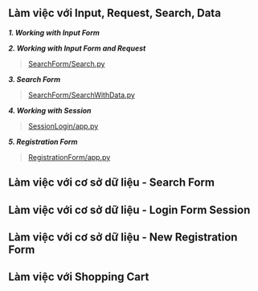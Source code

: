 ## Làm việc với Input, Request, Search, Data

***1. Working with Input Form***

***2. Working with Input Form and Request***
> [SearchForm/Search.py](SearchForm/Search.py)

***3. Search Form***
> [SearchForm/SearchWithData.py](SearchForm/SearchWithData.py)

***4. Working with Session***
> [SessionLogin/app.py](SessionLogin/app.py)

***5. Registration Form***
> [RegistrationForm/app.py](RegistrationForm/app.py)


## Làm việc với cơ sở dữ liệu - Search Form
## Làm việc với cơ sở dữ liệu - Login Form Session 
## Làm việc với cơ sở dữ liệu - New Registration Form
## Làm việc với Shopping Cart

